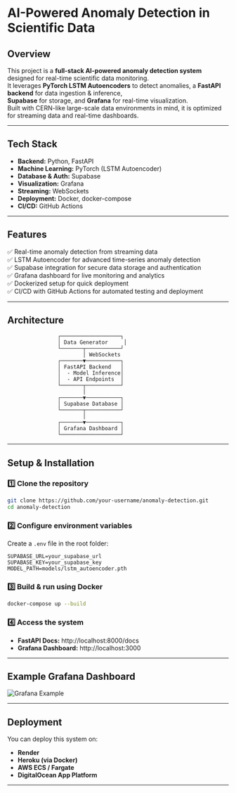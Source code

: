 # AI-Powered Anomaly Detection in Scientific Data

## Overview
This project is a **full-stack AI-powered anomaly detection system** designed for real-time scientific data monitoring.  
It leverages **PyTorch LSTM Autoencoders** to detect anomalies, a **FastAPI backend** for data ingestion & inference,  
**Supabase** for storage, and **Grafana** for real-time visualization.  
Built with CERN-like large-scale data environments in mind, it is optimized for streaming data and real-time dashboards.

---

## Tech Stack
- **Backend:** Python, FastAPI
- **Machine Learning:** PyTorch (LSTM Autoencoder)
- **Database & Auth:** Supabase
- **Visualization:** Grafana
- **Streaming:** WebSockets
- **Deployment:** Docker, docker-compose
- **CI/CD:** GitHub Actions

---

## Features
✅ Real-time anomaly detection from streaming data  
✅ LSTM Autoencoder for advanced time-series anomaly detection  
✅ Supabase integration for secure data storage and authentication  
✅ Grafana dashboard for live monitoring and analytics  
✅ Dockerized setup for quick deployment  
✅ CI/CD with GitHub Actions for automated testing and deployment  

---

## Architecture
```
                ┌───────────────────┐
                │ Data Generator     │
                └───────┬───────────┘
                        │ WebSockets
                ┌───────▼───────────┐
                │ FastAPI Backend   │
                │  - Model Inference│
                │  - API Endpoints  │
                └───────┬───────────┘
                        │
                ┌───────▼───────────┐
                │ Supabase Database │
                └───────┬───────────┘
                        │
                ┌───────▼───────────┐
                │ Grafana Dashboard │
                └───────────────────┘
```

---

## Setup & Installation

### 1️⃣ Clone the repository
```bash
git clone https://github.com/your-username/anomaly-detection.git
cd anomaly-detection
```

### 2️⃣ Configure environment variables
Create a `.env` file in the root folder:
```env
SUPABASE_URL=your_supabase_url
SUPABASE_KEY=your_supabase_key
MODEL_PATH=models/lstm_autoencoder.pth
```

### 3️⃣ Build & run using Docker
```bash
docker-compose up --build
```

### 4️⃣ Access the system
- **FastAPI Docs:** http://localhost:8000/docs
- **Grafana Dashboard:** http://localhost:3000

---

## Example Grafana Dashboard
![Grafana Example](docs/grafana_dashboard.png)

---

## Deployment
You can deploy this system on:
- **Render**
- **Heroku (via Docker)**
- **AWS ECS / Fargate**
- **DigitalOcean App Platform**

---


